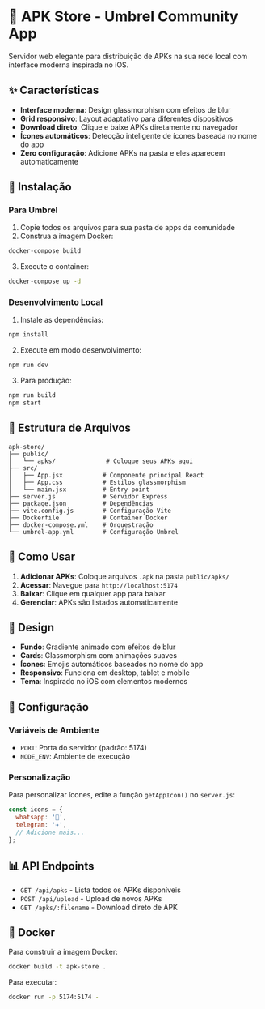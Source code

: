 # 📱 APK Store - Umbrel Community App

Servidor web elegante para distribuição de APKs na sua rede local com interface moderna inspirada no iOS.

## ✨ Características

- **Interface moderna**: Design glassmorphism com efeitos de blur
- **Grid responsivo**: Layout adaptativo para diferentes dispositivos  
- **Download direto**: Clique e baixe APKs diretamente no navegador
- **Ícones automáticos**: Detecção inteligente de ícones baseada no nome do app
- **Zero configuração**: Adicione APKs na pasta e eles aparecem automaticamente

## 🚀 Instalação

### Para Umbrel

1. Copie todos os arquivos para sua pasta de apps da comunidade
2. Construa a imagem Docker:
```bash
docker-compose build
```

3. Execute o container:
```bash
docker-compose up -d
```

### Desenvolvimento Local

1. Instale as dependências:
```bash
npm install
```

2. Execute em modo desenvolvimento:
```bash
npm run dev
```

3. Para produção:
```bash
npm run build
npm start
```

## 📁 Estrutura de Arquivos

```
apk-store/
├── public/
│   └── apks/              # Coloque seus APKs aqui
├── src/
│   ├── App.jsx           # Componente principal React
│   ├── App.css           # Estilos glassmorphism
│   └── main.jsx          # Entry point
├── server.js             # Servidor Express
├── package.json          # Dependências
├── vite.config.js        # Configuração Vite
├── Dockerfile            # Container Docker
├── docker-compose.yml    # Orquestração
└── umbrel-app.yml        # Configuração Umbrel
```

## 🎯 Como Usar

1. **Adicionar APKs**: Coloque arquivos `.apk` na pasta `public/apks/`
2. **Acessar**: Navegue para `http://localhost:5174`
3. **Baixar**: Clique em qualquer app para baixar
4. **Gerenciar**: APKs são listados automaticamente

## 🎨 Design

- **Fundo**: Gradiente animado com efeitos de blur
- **Cards**: Glassmorphism com animações suaves
- **Ícones**: Emojis automáticos baseados no nome do app
- **Responsivo**: Funciona em desktop, tablet e mobile
- **Tema**: Inspirado no iOS com elementos modernos

## 🔧 Configuração

### Variáveis de Ambiente

- `PORT`: Porta do servidor (padrão: 5174)
- `NODE_ENV`: Ambiente de execução

### Personalização

Para personalizar ícones, edite a função `getAppIcon()` no `server.js`:

```javascript
const icons = {
  whatsapp: '💬',
  telegram: '✈️',
  // Adicione mais...
};
```

## 📊 API Endpoints

- `GET /api/apks` - Lista todos os APKs disponíveis
- `POST /api/upload` - Upload de novos APKs
- `GET /apks/:filename` - Download direto de APK

## 🐳 Docker

Para construir a imagem Docker:

```bash
docker build -t apk-store .
```

Para executar:

```bash
docker run -p 5174:5174 -
